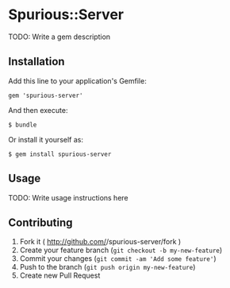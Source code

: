 # Spurious::Server

TODO: Write a gem description

## Installation

Add this line to your application's Gemfile:

    gem 'spurious-server'

And then execute:

    $ bundle

Or install it yourself as:

    $ gem install spurious-server

## Usage

TODO: Write usage instructions here

## Contributing

1. Fork it ( http://github.com/<my-github-username>/spurious-server/fork )
2. Create your feature branch (`git checkout -b my-new-feature`)
3. Commit your changes (`git commit -am 'Add some feature'`)
4. Push to the branch (`git push origin my-new-feature`)
5. Create new Pull Request
